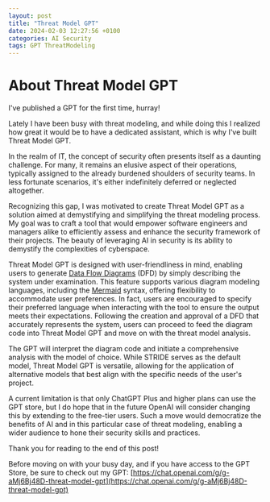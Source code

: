 ```yaml
---
layout: post
title: "Threat Model GPT"
date: 2024-02-03 12:27:56 +0100
categories: AI Security
tags: GPT ThreatModeling
---
```


# About Threat Model GPT

I've published a GPT for the first time, hurray!

Lately I have been busy with threat modeling, and while doing this I realized how great it would be to have a dedicated assistant, which is why I've built Threat Model GPT.

In the realm of IT, the concept of security often presents itself as a daunting challenge. For many, it remains an elusive aspect of their operations, typically assigned to the already burdened shoulders of security teams. In less fortunate scenarios, it's either indefinitely deferred or neglected altogether.

Recognizing this gap, I was motivated to create Threat Model GPT as a solution aimed at demystifying and simplifying the threat modeling process. My goal was to craft a tool that would empower software engineers and managers alike to efficiently assess and enhance the security framework of their projects. The beauty of leveraging AI in security is its ability to demystify the complexities of cyberspace.

Threat Model GPT is designed with user-friendliness in mind, enabling users to generate [Data Flow Diagrams](https://en.wikipedia.org/wiki/Data_flow_diagram) (DFD) by simply describing the system under examination. This feature supports various diagram modeling languages, including the [Mermaid](https://www.mermaidchart.com/) syntax, offering flexibility to accommodate user preferences. In fact, users are encouraged to specify their preferred language when interacting with the tool to ensure the output meets their expectations. Following the creation and approval of a DFD that accurately represents the system, users can proceed to feed the diagram code into Threat Model GPT and move on with the threat model analysis.

The GPT will interpret the diagram code and initiate a comprehensive analysis with the model of choice. While STRIDE serves as the default model, Threat Model GPT is versatile, allowing for the application of alternative models that best align with the specific needs of the user's project.

A current limitation is that only ChatGPT Plus and higher plans can use the GPT store, but I do hope that in the future OpenAI will consider changing this by extending to the free-tier users. Such a move would democratize the benefits of AI and in this particular case of threat modeling, enabling a wider audience to hone their security skills and practices.

Thank you for reading to the end of this post!

Before moving on with your busy day, and if you have access to the GPT Store, be sure to check out my GPT: [https://chat.openai.com/g/g-aMj6Bj48D-threat-model-gpt](https://chat.openai.com/g/g-aMj6Bj48D-threat-model-gpt)
